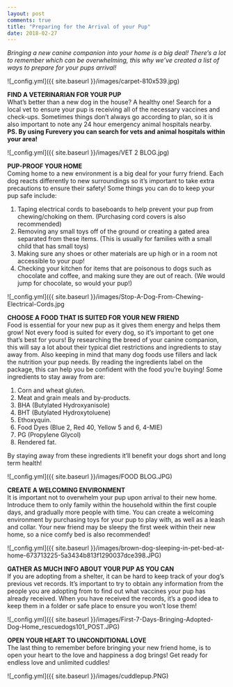 ```yaml
---
layout: post
comments: true
title: "Preparing for the Arrival of your Pup"
date: 2018-02-27
---
```


<i> Bringing a new canine companion into your home is a big deal! There’s a lot to remember which can be overwhelming,  this why we’ve created a list of ways to prepare for your pups arrival! </i>

![_config.yml]({{ site.baseurl }}/images/carpet-810x539.jpg)

**FIND A VETERINARIAN FOR YOUR PUP**
<br>What’s better than a new dog in the house? A healthy one! Search for a local vet to ensure your pup is receiving all of the necessary vaccines and check-ups. Sometimes things don’t always go according to plan, so it is also important to note any 24 hour emergency animal hospitals nearby.
<br>**PS. By using Furevery you can search for vets and animal hospitals within your area!**

![_config.yml]({{ site.baseurl }}/images/VET 2 BLOG.jpg)

**PUP-PROOF YOUR HOME**
<br>Coming home to a new environment is a big deal for your furry friend. Each dog reacts differently to new surroundings so it’s important to take extra precautions to ensure their safety! Some things you can do to keep your pup safe include:

1. Taping electrical cords to baseboards to help prevent your pup from chewing/choking on them. (Purchasing cord covers is also recommended)
2. Removing any small toys off of the ground or creating a gated area separated from these items. (This is usually for families with a small child that has small toys)
3. Making sure any shoes or other materials are up high or in a room not accessible to your pup!
4. Checking your kitchen for items that are poisonous to dogs such as chocolate and coffee, and making sure they are out of reach. (We would jump for chocolate, so would your pup!)

![_config.yml]({{ site.baseurl }}/images/Stop-A-Dog-From-Chewing-Electrical-Cords.jpg

**CHOOSE A FOOD THAT IS SUITED FOR YOUR NEW FRIEND**
<br>Food is essential for your new pup as it gives them energy and helps them grow! Not every food is suited for every dog, so it’s important to get one that’s best for yours! By researching the breed of your canine companion, this will say a lot about their typical diet restrictions and ingredients to stay away from. Also keeping in mind that many dog foods use fillers and lack the nutrition your pup needs. By reading the ingredients label on the package, this can help you be confident with the food you’re buying! Some ingredients to stay away from are:

1. Corn and wheat gluten.
2. Meat and grain meals and by-products.
3. BHA (Butylated Hydroxyanisole)
4. BHT (Butylated Hydroxytoluene)
5. Ethoxyquin.
6. Food Dyes (Blue 2, Red 40, Yellow 5 and 6, 4-MIE)
7. PG (Propylene Glycol)
8. Rendered fat.

By staying away from these ingredients it’ll benefit your dogs short and long term health!

![_config.yml]({{ site.baseurl }}/images/FOOD BLOG.JPG)

**CREATE A WELCOMING ENVIRONMENT**
<br>It is important not to overwhelm your pup upon arrival to their new home. Introduce them to only family within the household within the first couple days, and gradually more people with time. You can create a welcoming environment by purchasing toys for your pup to play with, as well as a leash and collar. Your new friend may be sleepy the first week within their new home, so a nice comfy bed is also recommended!

![_config.yml]({{ site.baseurl }}/images/brown-dog-sleeping-in-pet-bed-at-home-673713225-5a3434b813f1290037dce398.JPG)

**GATHER AS MUCH INFO ABOUT YOUR PUP AS YOU CAN**
<br>If you are adopting from a shelter, it can be hard to keep track of your dog’s previous vet records. It’s important to try to obtain any information from the people you are adopting from to find out what vaccines your pup has already received. When you have received the records, it’s a good idea to keep them in a folder or safe place to ensure you won’t lose them!

![_config.yml]({{ site.baseurl }}/images/First-7-Days-Bringing-Adopted-Dog-Home_rescuedogs101_POST.JPG)

**OPEN YOUR HEART TO UNCONDITIONAL LOVE**
<br>The last thing to remember before bringing your new friend home, is to open your heart to the love and happiness a dog brings! Get ready for endless love and unlimited cuddles!

![_config.yml]({{ site.baseurl }}/images/cuddlepup.PNG)






